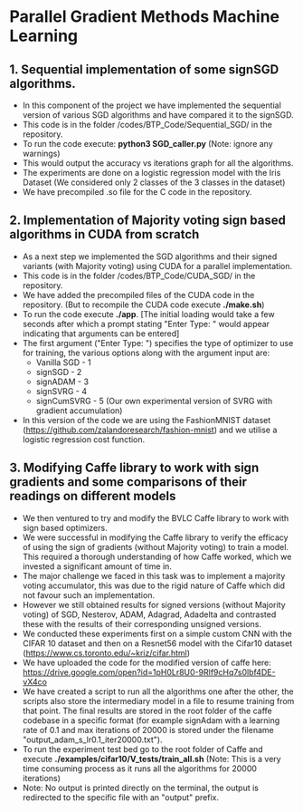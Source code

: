 # Parallel Gradient Methods Machine Learning

## 1. Sequential implementation of some signSGD algorithms.
* In this component of the project we have implemented the sequential version of various SGD algorithms and have compared it to the signSGD.
* This code is in the folder /codes/BTP_Code/Sequential_SGD/ in the repository.
* To run the code execute: **python3 SGD_caller.py** (Note: ignore any warnings)
* This would output the accuracy vs iterations graph for all the algorithms.
* The experiments are done on a logistic regression model with the Iris Dataset (We considered only 2 classes of the 3 classes in the dataset)
* We have precompiled .so file for the C code in the repository.

## 2. Implementation of Majority voting sign based algorithms in CUDA from scratch
* As a next step we implemented the SGD algorithms and their signed variants (with Majority voting) using CUDA for a parallel implementation.
* This code is in the folder /codes/BTP_Code/CUDA_SGD/ in the repository.
* We have added the precompiled files of the CUDA code in the repository. (But to recompile the CUDA code execute **./make.sh**)
* To run the code execute **./app**. [The initial loading would take a few seconds after which a prompt stating "Enter Type: " would appear indicating that arguments can be entered]
* The first argument ("Enter Type: ") specifies the type of optimizer to use for training, the various options along with the argument input are:
    * Vanilla SGD - 1
    * signSGD - 2
    * signADAM - 3
    * signSVRG - 4
    * signCumSVRG - 5 (Our own experimental version of SVRG with gradient accumulation)
* In this version of the code we are using the FashionMNIST dataset (https://github.com/zalandoresearch/fashion-mnist) and we utilise a logistic regression cost function.

## 3. Modifying Caffe library to work with sign gradients and some comparisons of their readings on different models
* We then ventured to try and modify the BVLC Caffe library to work with sign based optimizers.
* We were successful in modifying the Caffe library to verify the efficacy of using the sign of gradients (without Majority voting) to train a model. This required a thorough understanding of how Caffe worked, which we invested a significant amount of time in.
* The major challenge we faced in this task was to implement a majority voting accumulator, this was due to the rigid nature of Caffe which did not favour such an implementation. 
* However we still obtained results for signed versions (without Majority voting) of SGD, Nesterov, ADAM, Adagrad, Adadelta and contrasted these with the results of their corresponding unsigned versions.
* We conducted these experiments first on a simple custom CNN with the CIFAR 10 dataset and then on a Resnet56 model with the Cifar10 dataset (https://www.cs.toronto.edu/~kriz/cifar.html)
* We have uploaded the code for the modified version of caffe here: https://drive.google.com/open?id=1pH0Lr8U0-9Rlf9cHq7s0lbf4DE-vX4co
* We have created a script to run all the algorithms one after the other, the scripts also store the intermediary model in a file to resume training from that point. The final results are stored in the root folder of the caffe codebase in a specific format (for example signAdam with a learning rate of 0.1 and max iterations of 20000 is stored under the filename "output_adam_s_lr0.1_iter20000.txt"). 
* To run the experiment test bed go to the root folder of Caffe and execute **./examples/cifar10/V_tests/train_all.sh** (Note: This is a very time consuming process as it runs all the algorithms for 20000 iterations) 
* Note: No output is printed directly on the terminal, the output is redirected to the specific file with an "output" prefix.

